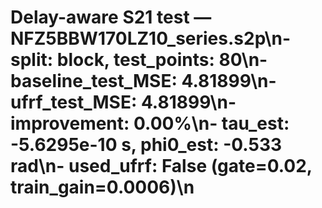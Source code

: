 # Delay-aware S21 test — NFZ5BBW170LZ10_series.s2p\n- split: block, test_points: 80\n- baseline_test_MSE: 4.81899\n- ufrf_test_MSE: 4.81899\n- improvement: 0.00%\n- tau_est: -5.6295e-10 s, phi0_est: -0.533 rad\n- used_ufrf: False (gate=0.02, train_gain=0.0006)\n